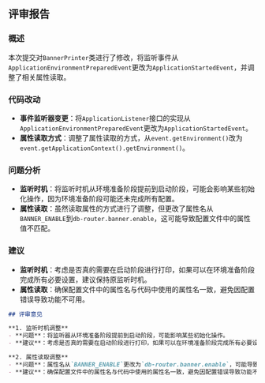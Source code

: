 ## 评审报告

### 概述
本次提交对`BannerPrinter`类进行了修改，将监听事件从`ApplicationEnvironmentPreparedEvent`更改为`ApplicationStartedEvent`，并调整了相关属性读取。

### 代码改动
- **事件监听器变更**：将`ApplicationListener`接口的实现从`ApplicationEnvironmentPreparedEvent`更改为`ApplicationStartedEvent`。
- **属性读取方式**：调整了属性读取的方式，从`event.getEnvironment()`改为`event.getApplicationContext().getEnvironment()`。

### 问题分析
- **监听时机**：将监听时机从环境准备阶段提前到启动阶段，可能会影响某些初始化操作，因为环境准备阶段可能还未完成所有配置。
- **属性读取**：虽然读取属性的方式进行了调整，但更改了属性名从`BANNER_ENABLE`到`db-router.banner.enable`，这可能导致配置文件中的属性值不匹配。

### 建议
- **监听时机**：考虑是否真的需要在启动阶段进行打印，如果可以在环境准备阶段完成所有必要设置，建议保持原监听时机。
- **属性读取**：确保配置文件中的属性名与代码中使用的属性名一致，避免因配置错误导致功能不可用。

```markdown
## 评审意见

**1. 监听时机调整**
- **问题**：将监听器从环境准备阶段提前到启动阶段，可能影响某些初始化操作。
- **建议**：考虑是否真的需要在启动阶段进行打印，如果可以在环境准备阶段完成所有必要设置，建议保持原监听时机。

**2. 属性读取调整**
- **问题**：属性名从`BANNER_ENABLE`更改为`db-router.banner.enable`，可能导致配置文件中的属性值不匹配。
- **建议**：确保配置文件中的属性名与代码中使用的属性名一致，避免因配置错误导致功能不可用。
```